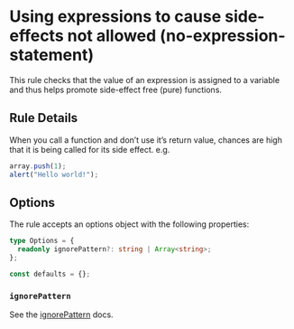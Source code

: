 # Using expressions to cause side-effects not allowed (no-expression-statement)

This rule checks that the value of an expression is assigned to a variable and thus helps promote side-effect free (pure) functions.

## Rule Details

When you call a function and don’t use it’s return value, chances are high that it is being called for its side effect. e.g.

```typescript
array.push(1);
alert("Hello world!");
```

## Options

The rule accepts an options object with the following properties:

```typescript
type Options = {
  readonly ignorePattern?: string | Array<string>;
};

const defaults = {};
```

### `ignorePattern`

See the [ignorePattern](./options-ignore-pattern.md) docs.
